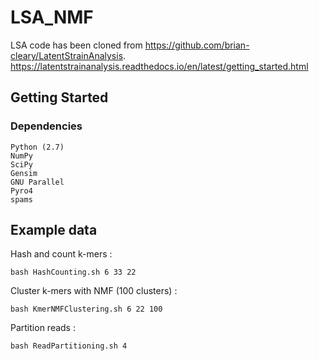 # LSA_NMF

LSA code has been cloned from https://github.com/brian-cleary/LatentStrainAnalysis.
https://latentstrainanalysis.readthedocs.io/en/latest/getting_started.html

## Getting Started

### Dependencies

```
Python (2.7)
NumPy
SciPy
Gensim
GNU Parallel
Pyro4
spams
```

## Example data

Hash and count k-mers :

```
bash HashCounting.sh 6 33 22
```

Cluster k-mers with NMF (100 clusters) :

```
bash KmerNMFClustering.sh 6 22 100
```

Partition reads :

```
bash ReadPartitioning.sh 4
```



